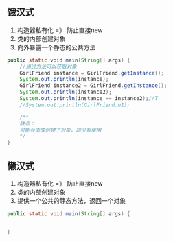 

## 饿汉式

1. 构造器私有化 =》  防止直接new
2. 类的内部创建对象
3. 向外暴露一个静态的公共方法 

```java
public static void main(String[] args) {
	//通过方法可以获取对象
	GirlFriend instance = GirlFriend.getInstance();
	System.out.println(instance);
	GirlFriend instance2 = GirlFriend.getInstance();
	System.out.println(instance2);
	System.out.println(instance == instance2);//T
	//System.out.println(GirlFriend.n1);

	/**
	缺点：
	可能会造成创建了对象，却没有使用
	*/
}
```



## 懒汉式

 1. 构造器私有化 =》  防止直接new
2. 类的内部创建对象
3. 提供一个公共的静态方法，返回一个对象 

```java
public static void main(String[] args) {


}
```